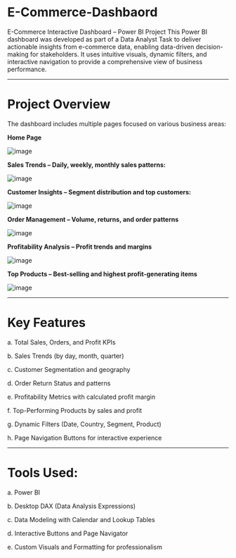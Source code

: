 # E-Commerce-Dashbaord

E-Commerce Interactive Dashboard – Power BI Project This Power BI dashboard was developed as part of a Data Analyst Task to deliver actionable insights from e-commerce data, enabling data-driven decision-making for stakeholders. It uses intuitive visuals, dynamic filters, and interactive navigation to provide a comprehensive view of business performance.

---

# Project Overview 

The dashboard includes multiple pages focused on various business areas: 

**Home Page**

![image](https://github.com/user-attachments/assets/3393b4bc-fbe1-4571-a239-52dc3243ab96)

**Sales Trends – Daily, weekly, monthly sales patterns:** 

![image](https://github.com/user-attachments/assets/ffee4e53-11fc-404f-8954-4bbf18568b1e)

**Customer Insights – Segment distribution and top customers:**

![image](https://github.com/user-attachments/assets/5fad932e-f708-4bcb-9c08-007f4abf9f63)

**Order Management – Volume, returns, and order patterns**

![image](https://github.com/user-attachments/assets/1544d58d-84e3-462a-a400-0b4fad51ffeb)

**Profitability Analysis – Profit trends and margins**

![image](https://github.com/user-attachments/assets/89e023d7-c80f-46d5-8533-54446aaa22aa)

**Top Products – Best-selling and highest profit-generating items**

![image](https://github.com/user-attachments/assets/ef944215-9f7c-4423-b336-a9bbc3e7ae9d)

---

# Key Features 

  a. Total Sales, Orders, and Profit KPIs 
    
  b. Sales Trends (by day, month, quarter)  
    
  c. Customer Segmentation and geography 
    
  d. Order Return Status and patterns  
    
  e. Profitability Metrics with calculated profit margin  
    
  f. Top-Performing Products by sales and profit  
    
  g. Dynamic Filters (Date, Country, Segment, Product) 
    
  h. Page Navigation Buttons for interactive experience

---

# Tools Used: 

  a. Power BI 
    
  b. Desktop DAX (Data Analysis Expressions) 
    
  c. Data Modeling with Calendar and Lookup Tables 
    
  d. Interactive Buttons and Page Navigator 
    
  e. Custom Visuals and Formatting for professionalism






